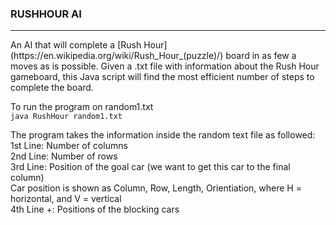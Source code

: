 ### RUSHHOUR AI
<hr>
An AI that will complete a [Rush Hour](https://en.wikipedia.org/wiki/Rush_Hour_(puzzle)/) board in as few a moves as is possible.
Given a .txt file with information about the Rush Hour gameboard, this Java script will find the most efficient number of steps to complete the board.

To run the program on random1.txt<br/>
`java RushHour random1.txt`

The program takes the information inside the random text file as followed:<br/>1st Line: Number of columns<br/>2nd Line: Number of rows<br/>3rd Line: Position of the goal car (we want to get this car to the final column)
            <br/>Car position is shown as Column, Row, Length, Orientiation, where H = horizontal, and V = vertical
  <br/>4th Line +: Positions of the blocking cars
